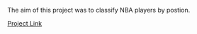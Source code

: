 The aim of this project was to classify NBA players by postion. 

[Project Link](https://github.com/tahsinazad/K-Nearest-Neighbor-PYTHON/blob/main/KNN_basketball.ipynb)
